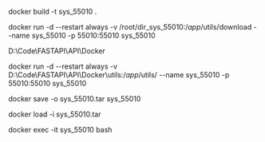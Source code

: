 docker build -t sys_55010 .

docker run -d --restart always -v /root/dir_sys_55010:/_app_/utils/download --name sys_55010 -p 55010:55010 sys_55010

D:\Code\FASTAPI\API\Docker

docker run -d --restart always -v D:\Code\FASTAPI\API\Docker\utils:/_app_/utils/ --name sys_55010 -p 55010:55010 sys_55010

docker save -o sys_55010.tar sys_55010

docker load -i sys_55010.tar

docker exec -it sys_55010 bash

